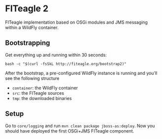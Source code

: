 FITeagle 2
==========

FITeagle implementation based on OSGi modules and JMS messaging within a WildFly container.

Bootstrapping
-------------

Get everything up and running within 30 seconds:

```
bash -c "$(curl -fsSkL http://fiteagle.org/bootstrap2)"
```

After the bootstrap, a pre-configured WildFly instance is running and you'll see the following structure
 * ```container```: the WildFly container
 * ```src```: the FITeagle sources
 * ```tmp```: the downloaded binaries
 
Setup
-----

Go to ```core/logging``` and run ```mvn clean package jboss-as:deploy```. Now you should have deployed the first OSGi+JMS FITeagle component.
